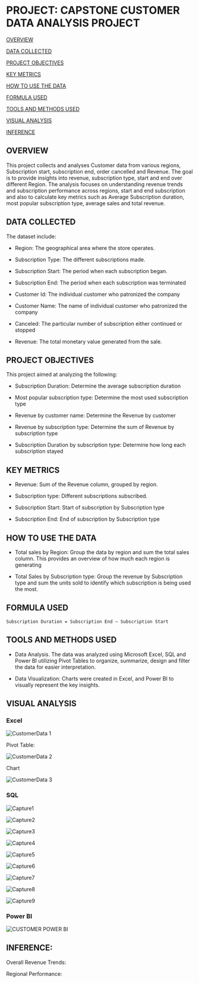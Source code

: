 # PROJECT: CAPSTONE CUSTOMER DATA ANALYSIS PROJECT

[OVERVIEW](#overview)

[DATA COLLECTED](#data-sources)

[PROJECT OBJECTIVES](#project-objective)

[KEY METRICS](#key-metrics)

[HOW TO USE THE DATA](#how-to-use-the-data)

[FORMULA USED](#formula-used)

[TOOLS AND METHODS USED](#tools-and-methods-used)

[VISUAL ANALYSIS](#visual-analysis)

[INFERENCE](#inference)


## OVERVIEW

This project collects and analyses Customer data from various regions, Subscription start,  subscription end, order cancelled and Revenue. The goal is to provide insights into revenue, subscription type, start and end over different Region. The analysis focuses on understanding revenue trends and subscription performance across regions, start and end subscription and also to calculate key metrics such as Average Subscription duration, most popular subscription type, average sales and total revenue.

## DATA COLLECTED

The dataset include:

- Region: The geographical area where the store operates.

- Subscription Type: The different subscriptions made.

- Subscription Start: The period when each subscription began.

- Subscription End: The period when each subscription was terminated

- Customer Id: The individual customer who patronized the company

- Customer Name: The name of individual customer who patronized the company

- Canceled: The particular number of subscription either continued or stopped

- Revenue: The total monetary value generated from the sale.

## PROJECT OBJECTIVES

This project aimed at analyzing the following:

- Subscription Duration: Determine the average subscription duration

- Most popular subscription type: Determine the most used subscription type

- Revenue by customer name: Determine the Revenue by customer

- Revenue by subscription type: Determine the sum of Revenue by subscription type

- Subscription Duration by subscription type: Determine how long each subscription stayed

## KEY METRICS

- Revenue: Sum of the Revenue column, grouped by region.

- Subscription type: Different subscriptions subscribed.

- Subscription Start: Start of subscription by Subscription type

- Subscription End: End of subscription by Subscription type

## HOW TO USE THE DATA

- Total sales by Region: Group the data by region and sum the total sales column. This provides an overview of how much each region is generating

- Total Sales by Subscription type: Group the revenue by Subscription type and sum the units sold to identify which subscription is being used the most.

## FORMULA USED
```
Subscription Duration = Subscription End – Subscription Start
```

## TOOLS AND METHODS USED

- Data Analysis. The data was analyzed using Microsoft Excel, SQL and Power BI utilizing Pivot Tables to organize, summarize, design and filter the data for easier interpretation.

- Data Visualization: Charts were created in Excel, and Power BI to visually represent the key insights.

## VISUAL ANALYSIS

 ### Excel
 
![CustomerData 1](https://github.com/user-attachments/assets/95d6eea3-951c-4ffa-b8c6-c1e6d9172ae1)

Pivot Table:

![CustomerData 2](https://github.com/user-attachments/assets/45915b73-e452-48f2-b083-edd65a9c5b60)

Chart

![CustomerData 3](https://github.com/user-attachments/assets/3e121df3-e97f-49fd-bc4d-0011de038112)


### SQL

![Capture1](https://github.com/user-attachments/assets/bf265c9f-5e31-4022-8b0a-a09d8dcd2576)


![Capture2](https://github.com/user-attachments/assets/2ebd333f-5136-48d8-bc94-84af43934983)


![Capture3](https://github.com/user-attachments/assets/f9912fb5-8214-4941-b566-d10bc005ae61)


![Capture4](https://github.com/user-attachments/assets/1056b08e-efd1-4211-8d2d-9b57acaf1437)


![Capture5](https://github.com/user-attachments/assets/de6afb64-f874-49f9-a742-9678e7441427)


![Capture6](https://github.com/user-attachments/assets/95b81b61-5168-4c51-9b6f-ac1e39602f11)


![Capture7](https://github.com/user-attachments/assets/1abff863-d8ef-466a-8a31-ae2bc5e8a6f7)


![Capture8](https://github.com/user-attachments/assets/cb478d38-76b2-4867-aaef-d8c379241ef2)


![Capture9](https://github.com/user-attachments/assets/72cd74e7-992e-401e-b55b-027ec3da9d91)


### Power BI

![CUSTOMER POWER BI](https://github.com/user-attachments/assets/098ca087-528b-42f9-8688-68f4f4051f9e)


## INFERENCE:

Overall Revenue Trends:



Regional Performance:

